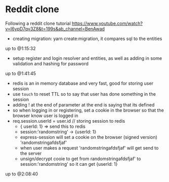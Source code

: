# Reddit clone

Following a reddit clone tutorial https://www.youtube.com/watch?v=I6ypD7qv3Z8&t=199s&ab_channel=BenAwad

- creating migration: yarn create:migration, it compares sql to the entities

up to @1:15:32

- setup register and login resolver and entities, as well as adding in some validation and hashing for password

up to @1:41:45

- redis is an in memory database and very fast, good for storing user session
- use `touch` to reset TTL so to say that user has done something in the session
- adding ! at the end of parameter at the end is saying that its defined
- so when logging in or registering, set a cookie in the browser so that the browser know user is logged in
- req.session.userId = user.id // storing session to redis
  - { userId: 1} => send this to redis
  - session:'randomstring' -> {userId: 1}
  - express-session will set a cookie on the browser (signed version) 'randomstringafdsfjaf'
  - when user makes a request 'randomstringafdsfjaf' will get send to the server
  - unsign/decrypt cooie to get from randomstringafdsfjaf' to session:'randomstring' so it can get {userId: 1}

up to @2:08:40
